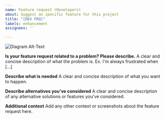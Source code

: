 ```yaml
---
name: Feature request (Developers)
about: Suggest an specific feature for this project
title: "[DEV FRQ]"
labels: enhancement
assignees: ''

---
```


<!--- Please ensure your request retains "[USR FRQ] Request:" in it's title.  --->

<!--- All developers suggesting a feature must include a diagram of how this system will integrate --->
![Diagram Alt-Text]()

**Is your feature request related to a problem? Please describe.**
A clear and concise description of what the problem is. Ex. I'm always frustrated when [...]

**Describe what is needed**
A clear and concise description of what you want to happen.

**Describe alternatives you've considered**
A clear and concise description of any alternative solutions or features you've considered.

**Additional context**
Add any other context or screenshots about the feature request here.
